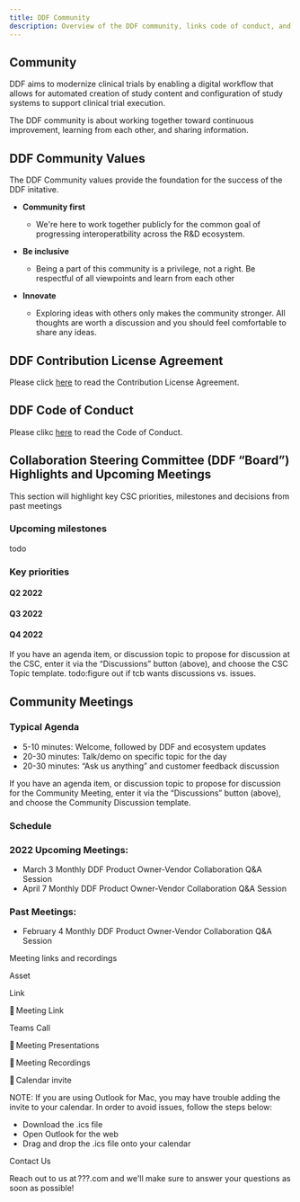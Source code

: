```yaml
---
title: DDF Community 
description: Overview of the DDF community, links code of conduct, and community meetings
---
```


## Community

DDF aims to modernize clinical trials by enabling a digital workflow that allows for automated creation of study content and configuration of study systems to support clinical trial execution. 

The DDF community is about working together toward continuous improvement, learning from each other, and sharing information.

## DDF Community Values
The DDF Community values provide the foundation for the success of the DDF initative.
    
- **Community first**
  - We're here to work together publicly for the common goal of progressing interoperatbility across the R&D ecosystem.  

- **Be inclusive**
  - Being a part of this community is a privilege, not a right.  Be respectful of all viewpoints and learn from each other

- **Innovate**
  - Exploring ideas with others only makes the community stronger.  All thoughts are worth a discussion and you should feel comfortable to share any ideas.

## DDF Contribution License Agreement
Please click [here](CONTRIBUTING.md) to read the Contribution License Agreement. 

## DDF Code of Conduct
Please clikc [here](CODE_OF_CONDUCT.md) to read the Code of Conduct.


## Collaboration Steering Committee (DDF “Board”) Highlights and Upcoming Meetings 

This section will highlight key CSC priorities, milestones and decisions from past meetings 

### Upcoming milestones

todo

### Key priorities

#### Q2 2022

#### Q3 2022

#### Q4 2022

If you have an agenda item, or discussion topic to propose for discussion at the CSC, enter it via the “Discussions” button (above), and choose the CSC Topic template. todo:figure out if tcb wants discussions vs. issues.

## Community Meetings

### Typical Agenda

- 5-10 minutes: Welcome, followed by DDF and ecosystem updates
- 20-30 minutes: Talk/demo on specific topic for the day
- 20-30 minutes: “Ask us anything” and customer feedback discussion

If you have an agenda item, or discussion topic to propose for discussion for the Community Meeting, enter it via the “Discussions” button (above), and choose the Community Discussion template.

### Schedule

### 2022 Upcoming Meetings:

- March 3 Monthly DDF Product Owner-Vendor Collaboration Q&A Session
- April 7 Monthly DDF Product Owner-Vendor Collaboration Q&A Session

### Past Meetings:

- February 4 Monthly DDF Product Owner-Vendor Collaboration Q&A Session

Meeting links and recordings

Asset

Link

🔗 Meeting Link

Teams Call  

📝 Meeting Presentations

🎥 Meeting Recordings

📆 Calendar invite

NOTE: If you are using Outlook for Mac, you may have trouble adding the invite to your calendar. In order to avoid issues, follow the steps below:

- Download the .ics file
- Open Outlook for the web
- Drag and drop the .ics file onto your calendar

Contact Us

Reach out to us at ???.com and we'll make sure to answer your questions as soon as possible!
